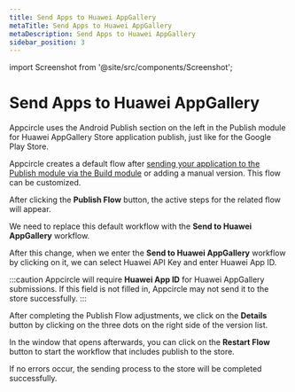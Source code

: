```yaml
---
title: Send Apps to Huawei AppGallery
metaTitle: Send Apps to Huawei AppGallery
metaDescription: Send Apps to Huawei AppGallery
sidebar_position: 3
---
```


import Screenshot from '@site/src/components/Screenshot';

# Send Apps to Huawei AppGallery

Appcircle uses the Android Publish section on the left in the Publish module for Huawei AppGallery Store application publish, just like for the Google Play Store.

<Screenshot url='https://cdn.appcircle.io/docs/assets/publish-leftbar-android.png' />

Appcircle creates a default flow after [sending your application to the Publish module via the Build module](/publish-module) or adding a manual version. This flow can be customized.

<Screenshot url='https://cdn.appcircle.io/docs/assets/publish-android-flow.png' />

After clicking the **Publish Flow** button, the active steps for the related flow will appear.

<Screenshot url='https://cdn.appcircle.io/docs/assets/publish-flow-android-1.png' />

We need to replace this default workflow with the **Send to Huawei AppGallery** workflow.

<Screenshot url='https://cdn.appcircle.io/docs/assets/publish-flow-android-huawei.png' />

After this change, when we enter the **Send to Huawei AppGallery** workflow by clicking on it, we can select Huawei API Key and enter Huawei App ID.

<Screenshot url='https://cdn.appcircle.io/docs/assets/publish-huawei-workflow-detail.png' />

:::caution
Appcircle will require **Huawei App ID** for Huawei AppGallery submissions. If this field is not filled in, Appcircle may not send it to the store successfully.
:::

After completing the Publish Flow adjustments, we click on the **Details** button by clicking on the three dots on the right side of the version list.

<Screenshot url='https://cdn.appcircle.io/docs/assets/publish-details-android-modal.png' />

In the window that opens afterwards, you can click on the **Restart Flow** button to start the workflow that includes publish to the store.

<Screenshot url='https://cdn.appcircle.io/docs/assets/publish-huawei-run.png' />

If no errors occur, the sending process to the store will be completed successfully.

<Screenshot url='https://cdn.appcircle.io/docs/assets/publish-send-huawei-success.png' />